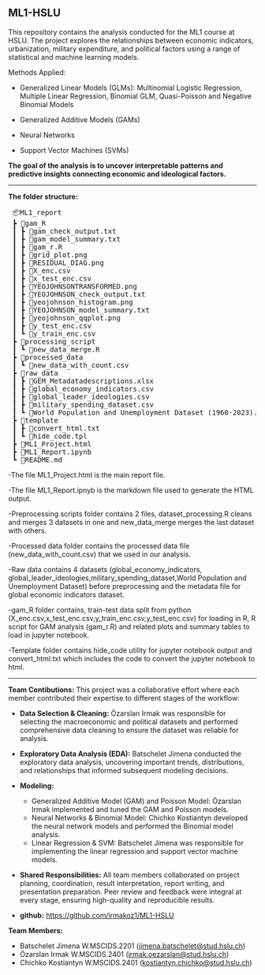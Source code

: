 ML1-HSLU
-----------------------------------------------------------------------------------------------------------------------------------------------------------------------------------
This repository contains the analysis conducted for the ML1 course at HSLU. The project explores the relationships between economic indicators, urbanization, military expenditure, and political factors using a range of statistical and machine learning models.

 Methods Applied:
- Generalized Linear Models (GLMs): Multinomial Logistic Regression, Multiple Linear Regression, Binomial GLM, Quasi-Poisson and Negative Binomial Models

- Generalized Additive Models (GAMs)

- Neural Networks

- Support Vector Machines (SVMs)

**The goal of the analysis is to uncover interpretable patterns and predictive insights connecting economic and ideological factors.**

-----------------------------------------------------------------------------------------------------------------------------------------------

**The folder structure:**


<pre> 📦ML1_report
 ┣ 📂gam_R
 ┃ ┣ 📜gam_check_output.txt
 ┃ ┣ 📜gam_model_summary.txt
 ┃ ┣ 📜gam_r.R
 ┃ ┣ 📜grid_plot.png
 ┃ ┣ 📜RESIDUAL_DIAG.png
 ┃ ┣ 📜X_enc.csv
 ┃ ┣ 📜x_test_enc.csv
 ┃ ┣ 📜YEOJOHNSONTRANSFORMED.png
 ┃ ┣ 📜YEOJOHNSON_check_output.txt
 ┃ ┣ 📜yeojohnson_histogram.png
 ┃ ┣ 📜YEOJOHNSON_model_summary.txt
 ┃ ┣ 📜yeojohnson_qqplot.png
 ┃ ┣ 📜y_test_enc.csv
 ┃ ┗ 📜y_train_enc.csv
 ┣ 📂processing_script
 ┃ ┗ 📜new_data_merge.R
 ┣ 📂processed_data
 ┃ ┗ 📜new_data_with_count.csv
 ┣ 📂raw_data
 ┃ ┣ 📜GEM_Metadatadescriptions.xlsx
 ┃ ┣ 📜global_economy_indicators.csv
 ┃ ┣ 📜global_leader_ideologies.csv
 ┃ ┣ 📜military_spending_dataset.csv
 ┃ ┗ 📜World Population and Unemployment Dataset (1960-2023).csv
 ┣ 📂template
 ┃ ┣ 📜convert_html.txt
 ┃ ┗ 📜hide_code.tpl
 ┣ 📜ML1_Project.html
 ┣ 📜ML1_Report.ipynb
 ┗ 📜README.md </pre>


-The file ML1_Project.html is the main report file.

-The file ML1_Report.ipnyb is the markdown file used to generate the HTML output.

-Preprocessing scripts folder contains 2 files, dataset_processing.R cleans and merges 3 datasets in one and new_data_merge merges the last dataset with others.

-Processed data folder contains the processed data file (new_data_with_count.csv) that we used in our analysis.

-Raw data contains 4 datasets (global_economy_indicators, global_leader_ideologies,military_spending_dataset,World Population and Unemployment Dataset) before preprocessing and the metadata file for global economic indicators dataset.

-gam_R folder contains, train-test data split from python (X_enc.csv,x_test_enc.csv,y_train_enc.csv,y_test_enc.csv) for loading in R, R script for GAM analysis (gam_r.R) and related plots and summary tables to load in jupyter notebook.

-Template folder contains hide_code utility for jupyter notebook output and convert_html.txt which includes the code to convert the jupyter notebook to html.

---------------------------------------------------------------------------
**Team Contibutions:**
This project was a collaborative effort where each member contributed their expertise to different stages of the workflow:

- **Data Selection & Cleaning:**
  Özarslan Irmak was responsible for selecting the macroeconomic and political datasets and performed comprehensive data cleaning to ensure the dataset was reliable for analysis.

- **Exploratory Data Analysis (EDA):**
  Batschelet Jimena conducted the exploratory data analysis, uncovering important trends, distributions, and relationships that informed subsequent modeling decisions.

- **Modeling:**
    - Generalized Additive Model (GAM) and Poisson Model: Özarslan Irmak implemented and tuned the GAM and Poisson models.
    - Neural Networks & Binomial Model: Chichko Kostiantyn developed the neural network models and performed the Binomial model analysis.
    - Linear Regression & SVM: Batschelet Jimena was responsible for implementing the linear regression and support vector machine models.

- **Shared Responsibilities:**
  All team members collaborated on project planning, coordination, result interpretation, report writing, and presentation preparation. Peer review and feedback were integral at every stage, ensuring high-quality and reproducible results.

-  **github:** https://github.com/irmakoz1/ML1-HSLU

**Team Members:**
- Batschelet Jimena W.MSCIDS.2201 (<jimena.batschelet@stud.hslu.ch>)
- Özarslan Irmak W.MSCIDS.2401 (<irmak.oezarslan@stud.hslu.ch>)
- Chichko Kostiantyn W.MSCIDS.2401 (<kostiantyn.chichko@stud.hslu.ch>)


